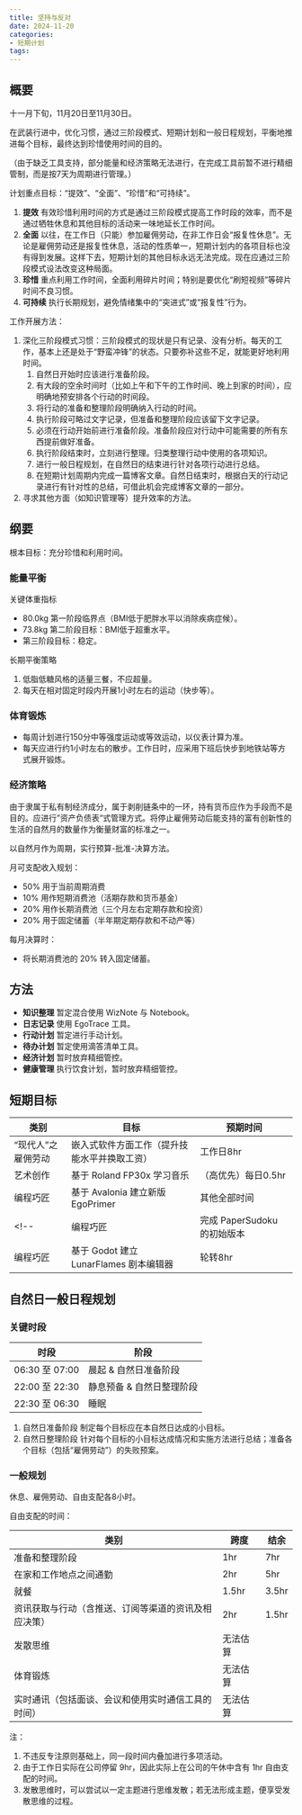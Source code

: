 ```yaml
---
title: 坚持与反对
date: 2024-11-20
categories:
- 短期计划
tags:
---
```


## 概要

十一月下旬，11月20日至11月30日。

在武装行进中，优化习惯，通过三阶段模式、短期计划和一般日程规划，平衡地推进每个目标，最终达到珍惜使用时间的目的。

（由于缺乏工具支持，部分能量和经济策略无法进行，在完成工具前暂不进行精细管制，而是按7天为周期进行管理。）

计划重点目标：“提效”、“全面”、“珍惜”和“可持续”。

1. **提效** 有效珍惜利用时间的方式是通过三阶段模式提高工作时段的效率，而不是通过牺牲休息和其他目标的活动来一味地延长工作时间。
2. **全面** 以往，在工作日（只能）参加雇佣劳动，在非工作日会“报复性休息”。无论是雇佣劳动还是报复性休息，活动的性质单一，短期计划内的各项目标也没有得到发展。这样下去，短期计划的其他目标永远无法完成。现在应通过三阶段模式设法改变这种局面。
3. **珍惜** 重点利用工作时间，全面利用碎片时间；特别是要优化“刷短视频”等碎片时间不良习惯。
4. **可持续** 执行长期规划，避免情绪集中的“突进式”或“报复性”行为。

工作开展方法：

1. 深化三阶段模式习惯：三阶段模式的现状是只有记录、没有分析。每天的工作，基本上还是处于“野蛮冲锋”的状态。只要弥补这些不足，就能更好地利用时间。
    1. 自然日开始时应该进行准备阶段。
    2. 有大段的空余时间时（比如上午和下午的工作时间、晚上到家的时间），应明确地预安排各个行动的时间段。
    3. 将行动的准备和整理阶段明确纳入行动的时间。
    4. 执行阶段可略过文字记录，但准备和整理阶段应该留下文字记录。
    5. 必须在行动开始前进行准备阶段。准备阶段应对行动中可能需要的所有东西提前做好准备。
    6. 执行阶段结束时，立刻进行整理。归类整理行动中使用的各项知识。
    7. 进行一般日程规划，在自然日的结束进行针对各项行动进行总结。
    8. 在短期计划周期内完成一篇博客文章。自然日结束时，根据白天的行动记录进行有针对性的总结，可借此机会完成博客文章的一部分。
2. 寻求其他方面（如知识管理等）提升效率的方法。

## 纲要

根本目标：充分珍惜和利用时间。

### 能量平衡

关键体重指标

- 80.0kg 第一阶段临界点（BMI低于肥胖水平以消除疾病症候）。
- 73.8kg 第二阶段目标：BMI低于超重水平。
- 第三阶段目标：稳定。

长期平衡策略

1. 低脂低糖风格的适量三餐，不应超量。
2. 每天在相对固定时段内开展1小时左右的运动（快步等）。

### 体育锻炼

- 每周计划进行150分中等强度运动或等效运动，以仪表计算为准。
- 每天应进行约1小时左右的散步。工作日时，应采用下班后快步到地铁站等方式展开锻炼。

### 经济策略

由于隶属于私有制经济成分，属于剥削链条中的一环，持有货币应作为手段而不是目的。应进行”资产负债表“式管理方式。将停止雇佣劳动后能支持的富有创新性的生活的自然月的数量作为衡量财富的标准之一。

以自然月作为周期，实行预算-批准-决算方法。

月可支配收入规划：

- 50% 用于当前周期消费
- 10% 用作短期消费池（活期存款和货币基金）
- 20% 用作长期消费池（三个月左右定期存款和投资）
- 20% 用于固定储蓄（半年期定期存款和不动产等）

每月决算时：

- 将长期消费池的 20% 转入固定储蓄。

## 方法

- **知识整理** 暂定混合使用 WizNote 与 Notebook。
- **日志记录** 使用 EgoTrace 工具。
- **行动计划** 暂定进行手动计划。
- **待办计划** 暂定使用滴答清单工具。
- **经济计划** 暂时放弃精细管控。
- **健康管理** 执行饮食计划，暂时放弃精细管控。

## 短期目标

| 类别 | 目标 | 预期时间 |
| --- | --- | --- |
| “现代人”之雇佣劳动 | 嵌入式软件方面工作（提升技能水平并换取工资） | 工作日8hr |
| 艺术创作 | 基于 Roland FP30x 学习音乐 | （高优先）每日0.5hr |
| 编程巧匠 | 基于 Avalonia 建立新版 EgoPrimer | 其他全部时间 |
<!-- | 编程巧匠 | 完成 PaperSudoku 的初始版本 | 轮转8hr |
| 编程巧匠 | 基于 Godot 建立 LunarFlames 剧本编辑器 | 轮转8hr | -->

<!-- 等待中的工作目标：
- ACycle 新版本（详见 GitHub 需求）
- Kofunie 分块文件同步工具
- 筹备《Void Anmoalies》和《山与海的国》等待UI设计阶段结束
 -->

## 自然日一般日程规划

### 关键时段

| 时段 | 阶段 |
| --- | --- |
| 06:30 至 07:00 | 晨起 & 自然日准备阶段 |
| 22:00 至 22:30 | 静息预备 & 自然日整理阶段 |
| 22:30 至 06:30 | 睡眠 |

1. 自然日准备阶段 制定每个目标应在本自然日达成的小目标。
2. 自然日整理阶段 针对每个目标的小目标达成情况和实施方法进行总结；准备各个目标（包括“雇佣劳动”）的失败预案。

### 一般规划

休息、雇佣劳动、自由支配各8小时。

自由支配的时间：

| 类别 | 跨度 | 结余 |
| --- | --- | --- |
| 准备和整理阶段 | 1hr | 7hr |
| 在家和工作地点之间通勤 | 2hr | 5hr |
| 就餐 | 1.5hr | 3.5hr |
| 资讯获取与行动（含推送、订阅等渠道的资讯及相应决策） | 2hr | 1.5hr |
| 发散思维 | 无法估算 | |
| 体育锻炼 | 无法估算 | |
| 实时通讯（包括面谈、会议和使用实时通信工具的时间） | 无法估算 | |

注：

1. 不违反专注原则基础上，同一段时间内叠加进行多项活动。
2. 由于工作日实际在公司停留 9hr，因此实际上在公司的午休中含有 1hr 自由支配的时间。
3. 发散思维时，可以尝试以一定主题进行思维发散；若无法形成主题，便享受发散思维的过程。
